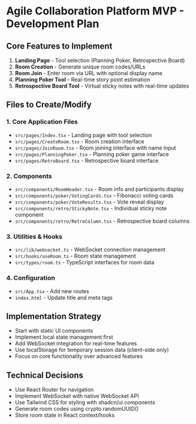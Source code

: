 # Agile Collaboration Platform MVP - Development Plan

## Core Features to Implement
1. **Landing Page** - Tool selection (Planning Poker, Retrospective Board)
2. **Room Creation** - Generate unique room codes/URLs
3. **Room Join** - Enter room via URL with optional display name
4. **Planning Poker Tool** - Real-time story point estimation
5. **Retrospective Board Tool** - Virtual sticky notes with real-time updates

## Files to Create/Modify

### 1. Core Application Files
- `src/pages/Index.tsx` - Landing page with tool selection
- `src/pages/CreateRoom.tsx` - Room creation interface
- `src/pages/JoinRoom.tsx` - Room joining interface with name input
- `src/pages/PlanningPoker.tsx` - Planning poker game interface
- `src/pages/RetroBoard.tsx` - Retrospective board interface

### 2. Components
- `src/components/RoomHeader.tsx` - Room info and participants display
- `src/components/poker/VotingCards.tsx` - Fibonacci voting cards
- `src/components/poker/VoteResults.tsx` - Vote reveal display
- `src/components/retro/StickyNote.tsx` - Individual sticky note component
- `src/components/retro/RetroColumn.tsx` - Retrospective board columns

### 3. Utilities & Hooks
- `src/lib/websocket.ts` - WebSocket connection management
- `src/hooks/useRoom.ts` - Room state management
- `src/types/room.ts` - TypeScript interfaces for room data

### 4. Configuration
- `src/App.tsx` - Add new routes
- `index.html` - Update title and meta tags

## Implementation Strategy
- Start with static UI components
- Implement local state management first
- Add WebSocket integration for real-time features
- Use localStorage for temporary session data (client-side only)
- Focus on core functionality over advanced features

## Technical Decisions
- Use React Router for navigation
- Implement WebSocket with native WebSocket API
- Use Tailwind CSS for styling with shadcn/ui components
- Generate room codes using crypto.randomUUID()
- Store room state in React context/hooks